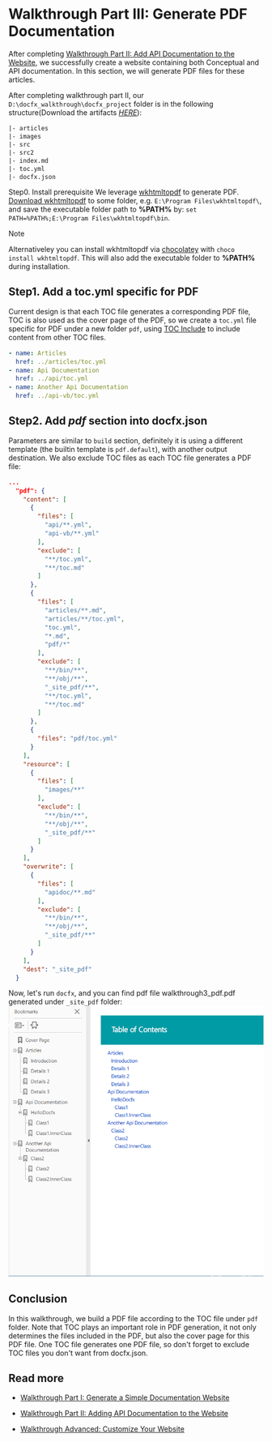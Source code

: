 Walkthrough Part III: Generate PDF Documentation
==========================

After completing [Walkthrough Part II: Add API Documentation to the Website](walkthrough_create_a_docfx_project_2.md), we successfully create a website containing both Conceptual and API documentation. In this section, we will generate PDF files for these articles.

After completing walkthrough part II, our `D:\docfx_walkthrough\docfx_project` folder is in the following structure(Download the artifacts [*HERE*](artifacts/walkthrough3.zip)):

```
|- articles
|- images
|- src
|- src2
|- index.md
|- toc.yml
|- docfx.json
```

Step0. Install prerequisite 
We leverage [wkhtmltopdf](https://wkhtmltopdf.org/) to generate PDF. [Download wkhtmltopdf](https://wkhtmltopdf.org/downloads.html) to some folder, e.g. `E:\Program Files\wkhtmltopdf\`, and save the executable folder path to **%PATH%** by: `set PATH=%PATH%;E:\Program Files\wkhtmltopdf\bin`.

> [!NOTE]
> Alternativeley you can install wkhtmltopdf via [chocolatey](https://chocolatey.org/) with `choco install wkhtmltopdf`. This will also add the executable folder to **%PATH%** during installation.

Step1. Add a toc.yml specific for PDF
---------------------------
Current design is that each TOC file generates a corresponding PDF file, TOC is also used as the cover page of the PDF, so we create a `toc.yml` file specific for PDF under a new folder `pdf`, using [TOC Include](http://dotnet.github.io/docfx/tutorial/intro_toc.html?q=toc%20inclu#link-to-another-toc-file) to include content from other TOC files.
```yml
- name: Articles
  href: ../articles/toc.yml
- name: Api Documentation
  href: ../api/toc.yml
- name: Another Api Documentation
  href: ../api-vb/toc.yml
```

Step2. Add *pdf* section into docfx.json
----------------------------------------------------
Parameters are similar to `build` section, definitely it is using a different template (the builtin template is `pdf.default`), with another output destination. We also exclude TOC files as each TOC file generates a PDF file:
```json
...
  "pdf": {
    "content": [
      {
        "files": [
          "api/**.yml",
          "api-vb/**.yml"
        ],
        "exclude": [
          "**/toc.yml",
          "**/toc.md"
        ]
      },
      {
        "files": [
          "articles/**.md",
          "articles/**/toc.yml",
          "toc.yml",
          "*.md",
          "pdf/*"
        ],
        "exclude": [
          "**/bin/**",
          "**/obj/**",
          "_site_pdf/**",
          "**/toc.yml",
          "**/toc.md"
        ]
      },
      {
        "files": "pdf/toc.yml"
      }
    ],
    "resource": [
      {
        "files": [
          "images/**"
        ],
        "exclude": [
          "**/bin/**",
          "**/obj/**",
          "_site_pdf/**"
        ]
      }
    ],
    "overwrite": [
      {
        "files": [
          "apidoc/**.md"
        ],
        "exclude": [
          "**/bin/**",
          "**/obj/**",
          "_site_pdf/**"
        ]
      }
    ],
    "dest": "_site_pdf"
  }
```

Now, let's run `docfx`, and you can find pdf file walkthrough3_pdf.pdf generated under `_site_pdf` folder:
![PDF Preview](images/walkthrough3.png)

Conclusion
---------
In this walkthrough, we build a PDF file according to the TOC file under `pdf` folder. Note that TOC plays an important role in PDF generation, it not only determines the files included in the PDF, but also the cover page for this PDF file. One TOC file generates one PDF file, so don't forget to exclude TOC files you don't want from docfx.json.

Read more
---------
* [Walkthrough Part I: Generate a Simple Documentation Website](walkthrough_create_a_docfx_project.md)

* [Walkthrough Part II: Adding API Documentation to the Website](walkthrough_create_a_docfx_project_2.md)

* [Walkthrough Advanced: Customize Your Website](advanced_walkthrough.md)
